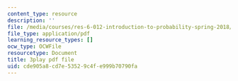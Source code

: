 ```yaml
---
content_type: resource
description: ''
file: /media/courses/res-6-012-introduction-to-probability-spring-2018/cde905a8cd7e53529c4fe999b70790fa_Ne2lmAZI4-I.pdf
file_type: application/pdf
learning_resource_types: []
ocw_type: OCWFile
resourcetype: Document
title: 3play pdf file
uid: cde905a8-cd7e-5352-9c4f-e999b70790fa
---
```

